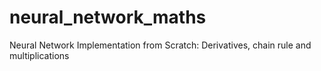 # neural_network_maths
Neural Network Implementation from Scratch: Derivatives, chain rule and multiplications
